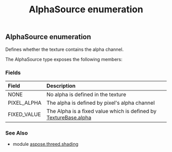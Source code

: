 ﻿---
title: AlphaSource enumeration
second_title: Aspose.3D for Python via .NET API References
description: 
type: docs
weight: 110
url: /python-net/aspose.threed.shading/alphasource/
is_root: false
---

## AlphaSource enumeration

Defines whether the texture contains the alpha channel.



The AlphaSource type exposes the following members:

### Fields
| Field | Description |
| :- | :- |
| NONE | No alpha is defined in the texture |
| PIXEL_ALPHA | The alpha is defined by pixel's alpha channel |
| FIXED_VALUE | The Alpha is a fixed value which is defined by [TextureBase.alpha](/3d/python-net/aspose.threed.shading/texturebase#alpha) |


### See Also

* module [aspose.threed.shading](../)
